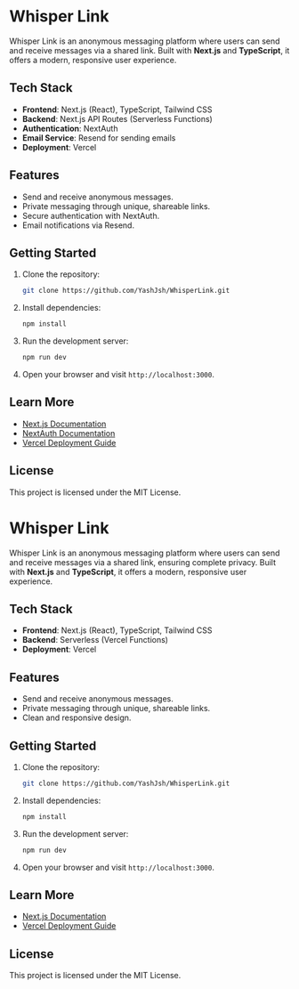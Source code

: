 # Whisper Link

Whisper Link is an anonymous messaging platform where users can send and receive messages via a shared link. Built with **Next.js** and **TypeScript**, it offers a modern, responsive user experience.

## Tech Stack
- **Frontend**: Next.js (React), TypeScript, Tailwind CSS
- **Backend**: Next.js API Routes (Serverless Functions)
- **Authentication**: NextAuth
- **Email Service**: Resend for sending emails
- **Deployment**: Vercel

## Features
- Send and receive anonymous messages.
- Private messaging through unique, shareable links.
- Secure authentication with NextAuth.
- Email notifications via Resend.

## Getting Started

1. Clone the repository:
    ```bash
    git clone https://github.com/YashJsh/WhisperLink.git
    ```

2. Install dependencies:
    ```bash
    npm install
    ```

3. Run the development server:
    ```bash
    npm run dev
    ```

4. Open your browser and visit `http://localhost:3000`.

## Learn More
- [Next.js Documentation](https://nextjs.org/docs)
- [NextAuth Documentation](https://next-auth.js.org/docs)
- [Vercel Deployment Guide](https://vercel.com/docs)

## License
This project is licensed under the MIT License.
# Whisper Link

Whisper Link is an anonymous messaging platform where users can send and receive messages via a shared link, ensuring complete privacy. Built with **Next.js** and **TypeScript**, it offers a modern, responsive user experience.

## Tech Stack
- **Frontend**: Next.js (React), TypeScript, Tailwind CSS
- **Backend**: Serverless (Vercel Functions)
- **Deployment**: Vercel

## Features
- Send and receive anonymous messages.
- Private messaging through unique, shareable links.
- Clean and responsive design.

## Getting Started

1. Clone the repository:
    ```bash
    git clone https://github.com/YashJsh/WhisperLink.git
    ```

2. Install dependencies:
    ```bash
    npm install
    ```

3. Run the development server:
    ```bash
    npm run dev
    ```

4. Open your browser and visit `http://localhost:3000`.

## Learn More
- [Next.js Documentation](https://nextjs.org/docs)
- [Vercel Deployment Guide](https://vercel.com/docs)

## License
This project is licensed under the MIT License.
